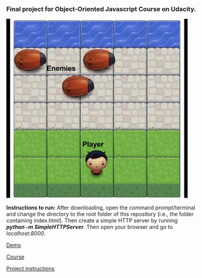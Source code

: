 <h3>Final project for Object-Oriented Javascript Course on Udacity.</h3>

![ScreenShot](docs/screenshot.jpg)

<b>Instructions to run:</b>
After downloading, open the command prompt/terminal and change the directory to the root folder of this repository (i.e., the folder containing index.html). Then create a simple HTTP server by running <i><b>python -m SimpleHTTPServer</b></i>. Then open your browser and go to <i>localhost:8000</i>.

[Demo](http://henryjw.github.io/oo-javascript-final-project/)

[Course](https://www.udacity.com/course/object-oriented-javascript--ud015)

[Project instructions](https://docs.google.com/document/d/1v01aScPjSWCCWQLIpFqvg3-vXLH2e8_SZQKC8jNO0Dc)

